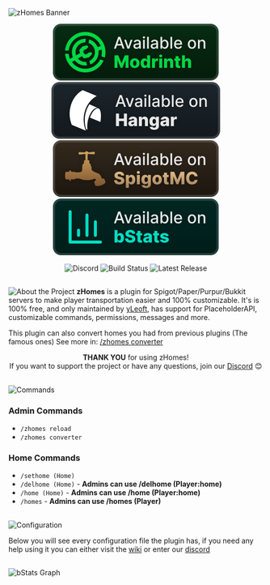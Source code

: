 ![zHomes Banner](https://cdn.modrinth.com/data/cached_images/25d6ef484d24c1eae8114966bbf5b49b4ff51f44.png)
<p align="center">
  <a href="https://modrinth.com/plugin/zhomes">
    <img src="https://raw.githubusercontent.com/vLuckyyy/badges/main/avaiable-on-modrinth.svg" alt="Modrinth" />
  </a>
  <a href="https://hangar.papermc.io/yLeoft/zHomes">
    <img src="https://raw.githubusercontent.com/vLuckyyy/badges/main/avaiable-on-hangar.svg" alt="Hangar" />
  </a>
  <a href="https://www.spigotmc.org/resources/zhomes.123141/">
    <img src="https://raw.githubusercontent.com/vLuckyyy/badges/main/available-on-spigotmc.svg" alt="SpigotMC" />
  </a>
  <a href="https://bstats.org/plugin/bukkit/zHomes/25021">
    <img src="https://raw.githubusercontent.com/vLuckyyy/badges/main/available-on-bstats.svg" alt="bStats" />
  </a>
</p>
<p align="center">
  <img src="https://img.shields.io/discord/934583519072620615" alt="Discord" />
  <img src="https://img.shields.io/github/actions/workflow/status/yL3oft/zHomes/test-compile.yml" alt="Build Status" />
  <img src="https://img.shields.io/github/v/release/yL3oft/zHomes" alt="Latest Release" />
</p>

##
![About the Project](https://cdn.modrinth.com/data/cached_images/2939adae27590da621f6332a61d92a12bd474204.png)
**zHomes** is a plugin for Spigot/Paper/Purpur/Bukkit servers to make player transportation easier and 100% customizable.
It's is 100% free, and only maintained by [yLeoft](https://github.com/yL3oft), has support for PlaceholderAPI, customizable commands, permissions, messages and more.

This plugin can also convert homes you had from previous plugins (The famous ones) See more in: [/zhomes converter](https://github.com/yL3oft/zHomes/wiki/Commands-&-Permissions#zhomes-converter)

<div align="center">

**THANK YOU** for using zHomes!  
If you want to support the project or have any questions, join our [Discord](https://discord.gg/yCdhVDgn4K) 😊

</div>

##
![Commands](https://cdn.modrinth.com/data/cached_images/cb455c702cf3974b3c5394e22cc3e709f7dd0761.png)

### Admin Commands
- `/zhomes reload`
- `/zhomes converter`

### Home Commands
- `/sethome (Home)`
- `/delhome (Home)` - **Admins can use /delhome (Player:home)**
- `/home (Home)` - **Admins can use /home (Player:home)**
- `/homes` - **Admins can use /homes (Player)**

##
![Configuration](https://cdn.modrinth.com/data/cached_images/28ec0907a3e472a42fda6f68758355518a82d3f6.png)

Below you will see every configuration file the plugin has, if you need any help using it you can either visit the [wiki](https://docs.yleoft.me/zhomes) or enter our [discord](https://discord.gg/yCdhVDgn4K)

##
![bStats Graph](https://bstats.org/signatures/bukkit/zHomes.svg)
